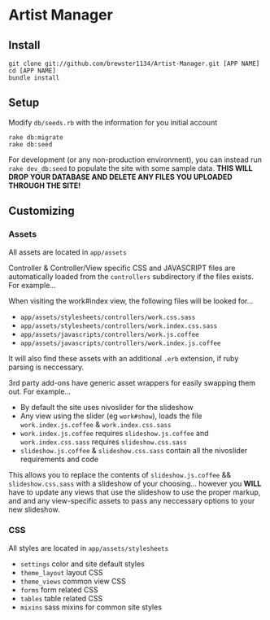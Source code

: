 # Artist Manager

## Install

```
git clone git://github.com/brewster1134/Artist-Manager.git [APP NAME]
cd [APP NAME]
bundle install
```

## Setup

Modify `db/seeds.rb` with the information for you initial account

```
rake db:migrate
rake db:seed
```

For development (or any non-production environment), you can instead run `rake dev_db:seed` to populate the site with some sample data.  **THIS WILL DROP YOUR DATABASE AND DELETE ANY FILES YOU UPLOADED THROUGH THE SITE!**

## Customizing

### Assets

All assets are located in `app/assets`

Controller & Controller/View specific CSS and JAVASCRIPT files are automatically loaded from the `controllers` subdirectory if the files exists.  For example...

When visiting the work#index view, the following files will be looked for...

+ `app/assets/stylesheets/controllers/work.css.sass`
+ `app/assets/stylesheets/controllers/work.index.css.sass`
+ `app/assets/javascripts/controllers/work.js.coffee`
+ `app/assets/javascripts/controllers/work.index.js.coffee`

It will also find these assets with an additional `.erb` extension, if ruby parsing is neccessary.

3rd party add-ons have generic asset wrappers for easily swapping them out. For example...
+ By default the site uses nivoslider for the slideshow
+ Any view using the slider (eg `work#show`), loads the file `work.index.js.coffee` & `work.index.css.sass` 
+ `work.index.js.coffee` requires `slideshow.js.coffee` and `work.index.css.sass` requires `slideshow.css.sass` 
+ `slideshow.js.coffee` & `slideshow.css.sass` contain all the nivoslider requirements and code

This allows you to replace the contents of `slideshow.js.coffee` && `slideshow.css.sass` with a slideshow of your choosing... however you **WILL** have to update any views that use the slideshow to use the proper markup, and and any view-specific assets to pass any neccessary options to your new slideshow.

### CSS 

All styles are located in `app/assets/stylesheets`

+ `settings`      color and site default styles
+ `theme_layout`  layout CSS
+ `theme_views`   common view CSS
+ `forms`         form related CSS
+ `tables`        table related CSS
+ `mixins`        sass mixins for common site styles